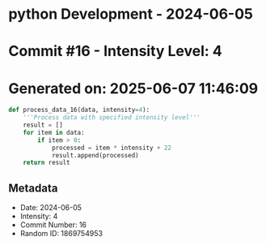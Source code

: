﻿# python Development - 2024-06-05
# Commit #16 - Intensity Level: 4
# Generated on: 2025-06-07 11:46:09
```python
def process_data_16(data, intensity=4):
    '''Process data with specified intensity level'''
    result = []
    for item in data:
        if item > 0:
            processed = item * intensity + 22
            result.append(processed)
    return result
```
## Metadata
- Date: 2024-06-05
- Intensity: 4
- Commit Number: 16
- Random ID: 1869754953

